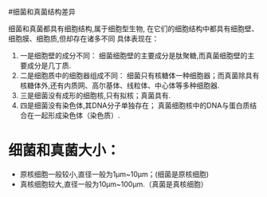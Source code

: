 #细菌和真菌结构差异

细菌和真菌都具有细胞结构,属于细胞型生物,
在它们的细胞结构中都具有细胞壁、细胞膜、细胞质,但却存在诸多不同
具体表现在：

1. 一是细胞壁的成分不同：
细菌细胞壁的主要成分是肽聚糖,而真菌细胞壁的主要成分是几丁质.
2. 二是细胞质中的细胞器组成不同：
细菌只有核糖体一种细胞器；而真菌除具有核糖体外,还有内质网、高尔基体、线粒体、中心体等多种细胞器.
3. 三是细菌没有成形的细胞核,只有拟核；真菌具有.
4. 四是细菌没有染色体,其DNA分子单独存在；
真菌细胞核中的DNA与蛋白质结合在一起形成染色体（染色质）.

# 细菌和真菌大小：
- 原核细胞一般较小,直径一般为1μm~10μm；(细菌是原核细胞)
- 真核细胞较大,直径一般为10μm~100μm.（真菌是真核细胞）
